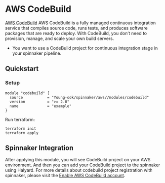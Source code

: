# AWS CodeBuild
[AWS CodeBuild](https://aws.amazon.com/codebuild/) AWS CodeBuild is a fully managed continuous integration service that compiles source code, runs tests, and produces software packages that are ready to deploy. With CodeBuild, you don’t need to provision, manage, and scale your own build servers.

* You want to use a CodeBuild project for continuous integration stage in your spinnaker pipeline.

## Quickstart
### Setup
```hcl
module "codebuild" {
  source           = "Young-ook/spinnaker/aws//modules/codebuild"
  version          = ">= 2.0"
  name             = "example"
}
```
Run terraform:
```
terraform init
terraform apply
```

## Spinnaker Integration
After applying this module, you will see CodeBuild project on your AWS environment. And then you can add your CodeBuild project to the spinnaker using Halyard. For more details about codebuild project registration with spinnaker, please visit the [Enable AWS CodeBuild account](https://github.com/Young-ook/terraform-aws-spinnaker/blob/main/README.md#enabling-aws-codebuild-account-in-spinnaker).
